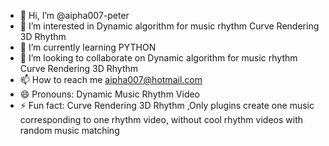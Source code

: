 - 👋 Hi, I’m @aipha007-peter
- 👀 I’m interested in Dynamic algorithm for music rhythm Curve Rendering 3D Rhythm
- 🌱 I’m currently learning PYTHON
- 💞️ I’m looking to collaborate on Dynamic algorithm for music rhythm Curve Rendering 3D Rhythm
- 📫 How to reach me aipha007@hotmail.com
- 😄 Pronouns: Dynamic Music Rhythm Video
- ⚡ Fun fact: Curve Rendering 3D Rhythm ,Only plugins create one music corresponding to one rhythm video, without cool rhythm videos with random music matching

<!---
aipha007-peter/aipha007-peter is a ✨ special ✨ repository because its `README.md` (this file) appears on your GitHub profile.
You can click the Preview link to take a look at your changes.
--->
